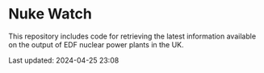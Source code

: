 # Nuke Watch

This repository includes code for retrieving the latest information available on the output of EDF nuclear power plants in the UK.

Last updated: 2024-04-25 23:08